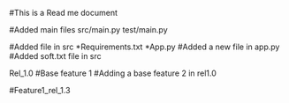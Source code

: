 #This is a Read me document

#Added main files
src/main.py
test/main.py

#Added file in src
*Requirements.txt
*App.py
#Added a new file in app.py
#Added soft.txt file in src

Rel_1.0
#Base feature 1
#Adding a base feature 2 in rel1.0

#Feature1_rel_1.3